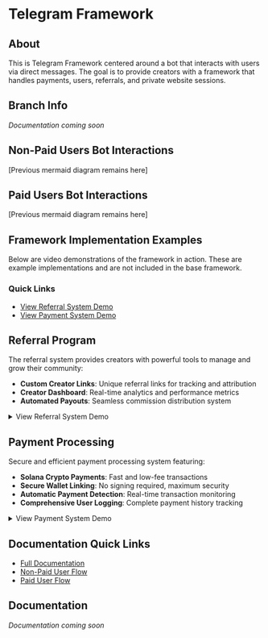 # Telegram Framework

## About

This is Telegram Framework centered around a bot that interacts with users via direct messages. The goal is to provide creators with a framework that handles payments, users, referrals, and private website sessions.

## Branch Info

*Documentation coming soon*

## Non-Paid Users Bot Interactions

[Previous mermaid diagram remains here]

## Paid Users Bot Interactions

[Previous mermaid diagram remains here]

## Framework Implementation Examples

Below are video demonstrations of the framework in action. These are example implementations and are not included in the base framework.

### Quick Links
- [View Referral System Demo](#referral-program)
- [View Payment System Demo](#payment-processing)

## Referral Program

The referral system provides creators with powerful tools to manage and grow their community:

- **Custom Creator Links**: Unique referral links for tracking and attribution
- **Creator Dashboard**: Real-time analytics and performance metrics
- **Automated Payouts**: Seamless commission distribution system

<details>
<summary>View Referral System Demo</summary>

![Referral System Demo](https://github.com/user-attachments/assets/7bab3bb2-9af2-4bee-84ee-740576e2e01a)

</details>

## Payment Processing

Secure and efficient payment processing system featuring:

- **Solana Crypto Payments**: Fast and low-fee transactions
- **Secure Wallet Linking**: No signing required, maximum security
- **Automatic Payment Detection**: Real-time transaction monitoring
- **Comprehensive User Logging**: Complete payment history tracking

<details>
<summary>View Payment System Demo</summary>

![Payment System Demo](https://github.com/user-attachments/assets/f27e39b2-9649-412e-9a7d-f82eed312506)

</details>

## Documentation Quick Links

- [Full Documentation](#documentation)
- [Non-Paid User Flow](#non-paid-users-bot-interactions)
- [Paid User Flow](#paid-users-bot-interactions)

## Documentation

*Documentation coming soon*

